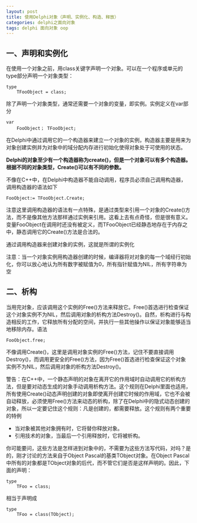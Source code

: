```yaml
---
layout: post
title: 使用Delphi对象（声明、实例化、构造、释放）
categories: delphi之面向对象
tags: delphi 面向对象 oop
---
```



## 一、声明和实例化

在使用一个对象之前，用class关键字声明一个对象。可以在一个程序或单元的type部分声明一个对象类型：

    type
        TFooObject = class;

除了声明一个对象类型，通常还需要一个对象的变量，即实例。实例定义在var部分

    var
        FooObject； TFooObject;

在Delphi中通过调用它的一个构造器来建立一个对象的实例，构造器主要是用来为对象创建实例并为对象中的域分配内存进行初始化使得对象处于可使用的状态。

**Delphi的对象至少有一个构造器称为create()，但是一个对象可以有多个构造器。根据不同的对象类型，Create()可以有不同的参数。**

不像在C++中，在Delphi中构造器不能自动调用，程序员必须自己调用构造器，调用构造器的语法如下

    FooObject:= TFooObject.Create;

注意这里调用构造器的语法有一点特殊，是通过类型来引用一个对象的Create()方法，而不是像其他方法那样通过实例来引用。这看上去有点奇怪，但是很有意义。变量FooObject在调用时还没有被定义，而TFooObject已经静态地存在于内存之中，静态调用它的Create()方法是合法的。

通过调用构造器来创建对象的实例，这就是所谓的实例化

注意：当一个对象实例用构造器创建的时候，编译器将对对象的每一个域经行初始化，你可以放心地认为所有数字被赋值为0，所有指针赋值为NIL，所有字符串为空

 
## 二、析构

当用完对象，应该调用这个实例的Free()方法来释放它。Free()首选进行检查保证这个对象实例不为NIL，然后调用对象的析构方法Destroy()。自然，析构进行与构造相反的工作，它释放所有分配的空间，并执行一些其他操作以保证对象能够适当地移除内存。语法

    FooObject.free;

不像调用Create()，这里是调用对象实例的Free()方法，记住不要直接调用Destroy()，而调用更安全的Free()方法，因为Free()首选进行检查保证这个对象实例不为NIL，然后调用对象的析构方法Destroy()。

警告：在C++中，一个静态声明的对象在离开它的作用域时自动调用它的析构方法，但是要对动态生成的对象手动调用析构方法。这个规则在Delphi里面也适用，所有使用Create()动态声明创建的对象即使离开创建它时候的作用域，它也不会被自动释放，必须使用Free()方法来动态的析构，除了在Delphi中的隐式动态创建的对象，所以一定要记住这个规则：凡是创建的，都需要释放。这个规则有两个重要的特例

* 当对象被其他对象拥有时，它将替你释放对象。
* 引用技术的对象，当最后一个引用释放时，它将被析构。

你可能要问，这些方法是怎样进到对象中的，不需要为这些方法写代码，对吗？是的，刚才讨论的方法来自于Object Pascal的基类TObject对象。在Object Pascal中所有的对象都是TObject对象的后代，而不管它们是否是这样声明的。因此，下面的声明：

    type
        TFoo = class;

相当于声明成

    type
        TFoo = class(TObject);
　　